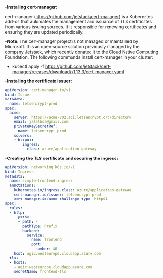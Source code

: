 
-**Installing cert-manager:**

cert-manager (https://github.com/jetstack/cert-manager) is a Kubernetes add-on
that automates the management and issuance of TLS certificates from various
issuing sources. It is responsible for renewing certificates and ensuring they are
updated periodically.

-**Note:**
The cert-manager project is not managed or maintained by Microsoft. It is
an open-source solution previously managed by the company Jetstack, which
recently donated it to the Cloud Native Computing Foundation.
The following commands install cert-manager in your cluster:

- kubectl apply -f https://github.com/jetstack/cert-manager/releases/download/v1.13.3/cert-manager.yaml

-**Installing the certificate issuer:**


```yaml
apiVersion: cert-manager.io/v1
kind: Issuer
metadata:
  name: letsencrypt-prod
spec:
  acme:
    server: https://acme-v02.api.letsencrypt.org/directory
    email: jalalbca@gmail.com
    privateKeySecretRef:
      name: letsencrypt-prod
    solvers:
    - http01:
        ingress:
          class: azure/application-gateway
```

-**Creating the TLS certificate and securing the ingress:**
```yaml
apiVersion: networking.k8s.io/v1
kind: Ingress
metadata:
  name: simple-frontend-ingress
  annotations:
    kubernetes.io/ingress.class: azure/application-gateway
    cert-manager.io/issuer: letsencrypt-prod
    cert-manager.io/acme-challenge-type: http01
spec:
  rules:
  - http:
      paths:
      - path: /
        pathType: Prefix
        backend:
          service:
            name: frontend
            port:
              number: 80
    host: agic.westeurope.cloudapp.azure.com
  tls:
  - hosts:
    - agic.westeurope.cloudapp.azure.com
    secretName: frontend-tls
```
